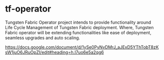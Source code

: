 # tf-operator
Tungsten Fabric Operator project intends to provide functionality around Life Cycle Management of Tungsten Fabric deployment.
Where, Tungsten Fabric operator will be extending functionalities like ease of deployment, seamless upgrades and auto scaling.

https://docs.google.com/document/d/1ySe0PyNvDMrJ_aJExD5YThTobT8zKsW1juO6JRuOpZI/edit#heading=h.l7uo6e5a2qg6
